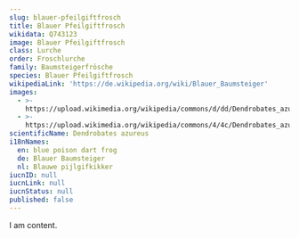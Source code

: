 ```yaml
---
slug: blauer-pfeilgiftfrosch
title: Blauer Pfeilgiftfrosch
wikidata: Q743123
image: Blauer Pfeilgiftfrosch
class: Lurche
order: Froschlurche
family: Baumsteigerfrösche
species: Blauer Pfeilgiftfrosch
wikipediaLink: 'https://de.wikipedia.org/wiki/Blauer_Baumsteiger'
images:
  - >-
    https://upload.wikimedia.org/wikipedia/commons/d/dd/Dendrobates_azureus_qtl1.jpg
  - >-
    https://upload.wikimedia.org/wikipedia/commons/4/4c/Dendrobates_azureus_rect.jpg
scientificName: Dendrobates azureus
i18nNames:
  en: blue poison dart frog
  de: Blauer Baumsteiger
  nl: Blauwe pijlgifkikker
iucnID: null
iucnLink: null
iucnStatus: null
published: false
---
```


I am content.
